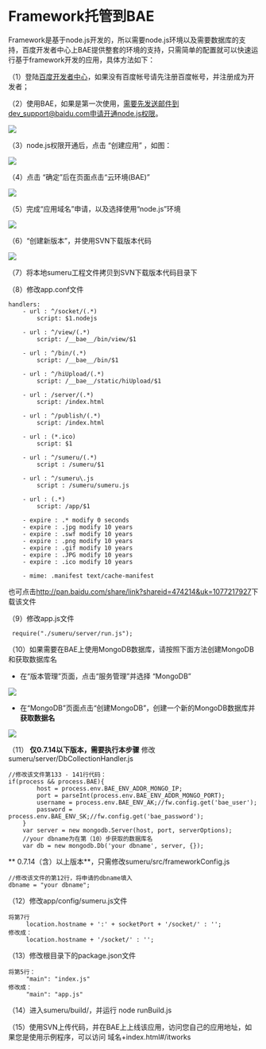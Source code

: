# Framework托管到BAE


Framework是基于node.js开发的，所以需要node.js环境以及需要数据库的支持，百度开发者中心上BAE提供整套的环境的支持，只需简单的配置就可以快速运行基于framework开发的应用，具体方法如下：


（1）登陆[百度开发者中心](http://developer.baidu.com)，如果没有百度帐号请先注册百度帐号，并注册成为开发者；


（2）使用BAE，如果是第一次使用，需要先发送邮件到dev_support@baidu.com申请开通node.js权限。

![](images/intro_4_2.png)

（3）node.js权限开通后，点击 “创建应用” ，如图：

![](images/intro_4_3.png)

（4）点击 “确定”后在页面点击“云环境(BAE)”

![](images/intro_4_4.png)

（5）完成“应用域名”申请，以及选择使用“node.js”环境

![](images/intro_4_5.png)

（6）“创建新版本”，并使用SVN下载版本代码

![](images/intro_4_6.png)

（7）将本地sumeru工程文件拷贝到SVN下载版本代码目录下

（8）修改app.conf文件

	handlers:
  		- url : ^/socket/(.*)
    		script: $1.nodejs
    		
  		- url : ^/view/(.*)
    		script: /__bae__/bin/view/$1

  		- url : ^/bin/(.*)
    		script: /__bae__/bin/$1

  		- url : ^/hiUpload/(.*)
    		script: /__bae__/static/hiUpload/$1

  		- url : /server/(.*)
    		script: /index.html

  		- url : ^/publish/(.*)
    		script: /index.html

  		- url : (*.ico)
    		script: $1
  
  		- url : ^/sumeru/(.*)
    		script : /sumeru/$1
  
  		- url : ^/sumeru\.js
    		script : /sumeru/sumeru.js
    
  		- url : (.*)
    		script: /app/$1
    
  		- expire : .* modify 0 seconds
  		- expire : .jpg modify 10 years
  		- expire : .swf modify 10 years
  		- expire : .png modify 10 years
  		- expire : .gif modify 10 years
  		- expire : .JPG modify 10 years
  		- expire : .ico modify 10 years
  
  		- mime: .manifest text/cache-manifest
  		
  		
  也可点击<http://pan.baidu.com/share/link?shareid=474214&uk=1077217927>下载该文件
	
（9）修改app.js文件

	 require("./sumeru/server/run.js");
	
（10）如果需要在BAE上使用MongoDB数据库，请按照下面方法创建MongoDB和获取数据库名

* 在“版本管理”页面，点击“服务管理”并选择 “MongoDB”

![](images/selectMongo.png)	

* 在“MongoDB”页面点击“创建MongoDB”，创建一个新的MongoDB数据库并**获取数据名**

![](images/createMongo.png)	

	 
（11） **仅0.7.14以下版本，需要执行本步骤**  修改sumeru/server/DbCollectionHandler.js

	//修改该文件第133 - 141行代码：
	if(process && process.BAE){
            host = process.env.BAE_ENV_ADDR_MONGO_IP;
            port = parseInt(process.env.BAE_ENV_ADDR_MONGO_PORT);
            username = process.env.BAE_ENV_AK;//fw.config.get('bae_user');
            password = process.env.BAE_ENV_SK;//fw.config.get('bae_password');
        }       
        var server = new mongodb.Server(host, port, serverOptions);
        //your dbname为在第（10）步获取的数据库名
        var db = new mongodb.Db('your dbname', server, {});
        
** 0.7.14（含）以上版本**，只需修改sumeru/src/frameworkConfig.js

	//修改该文件的第12行，将申请的dbname填入	
	dbname = "your dbname";
    
（12）修改app/config/sumeru.js文件

	将第7行
	     location.hostname + ':' + socketPort + '/socket/' : '';
	修改成：
	     location.hostname + '/socket/' : '';
      		
	
（13）修改根目录下的package.json文件

	将第5行：
	     "main": "index.js"
	修改成：
	     "main": "app.js"
	     
（14）进入sumeru/build/，并运行 node runBuild.js


（15）使用SVN上传代码，并在BAE上上线该应用，访问您自己的应用地址，如果您是使用示例程序，可以访问 域名+index.html#/itworks
